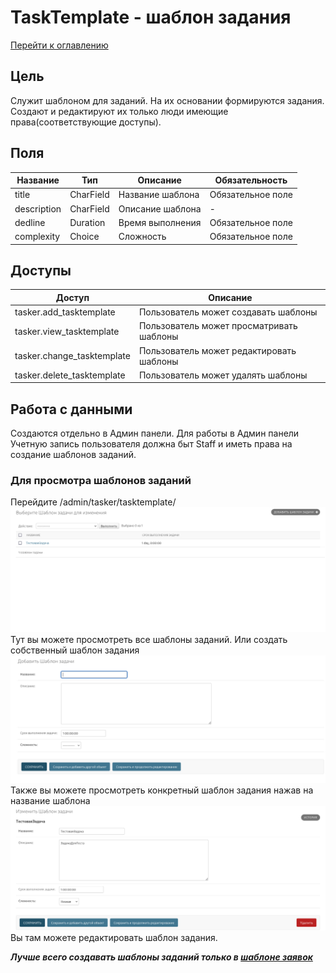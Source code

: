 # TaskTemplate - шаблон задания
[Перейти к оглавлению](./Сontents.md)
## Цель
Служит шаблоном для заданий. На их основании формируются задания. 
Создают и редактируют их только люди имеющие права(соответствующие доступы).

## Поля

| Название    | Тип       | Описание         | Обязательность    |
|-------------|-----------|------------------|-------------------|
| title       | CharField | Название шаблона | Обязательное поле |
| description | CharField | Описание шаблона | -                 |
| dedline     | Duration  | Время выполнения | Обязательное поле |
| complexity  | Сhoice    | Сложность        | Обязательное поле |


## Доступы

| Доступ                     | Описание                                   |
|----------------------------|--------------------------------------------|
| tasker.add_tasktemplate    | Пользователь может создавать шаблоны       |
| tasker.view_tasktemplate   | Пользователь может просматривать шаблоны   |
| tasker.change_tasktemplate | Пользователь может редактировать шаблоны   |
| tasker.delete_tasktemplate | Пользователь может удалять шаблоны         |

## Работа с данными
Создаются отдельно в Админ панели. 
Для работы в Админ панели Учетную запись пользователя должна быт Staff и иметь права на создание шаблонов заданий.
### Для просмотра шаблонов заданий
Перейдите /admin/tasker/tasktemplate/
![img.png](./media/admin_panel_tasktemplate_list.png)
Тут вы можете просмотреть все шаблоны заданий. Или создать собственный шаблон задания
![img.png](./media/admin_panel_tasktemplate_create.png)
Также вы можете просмотреть конкретный шаблон задания нажав на название шаблона
![img.png](./media/admin_panel_tasktemplate_detail.png)
Вы там можете редактировать шаблон задания.

***Лучше всего создавать шаблоны заданий только в [шаблоне заявок](./RequestTemplate.md)***